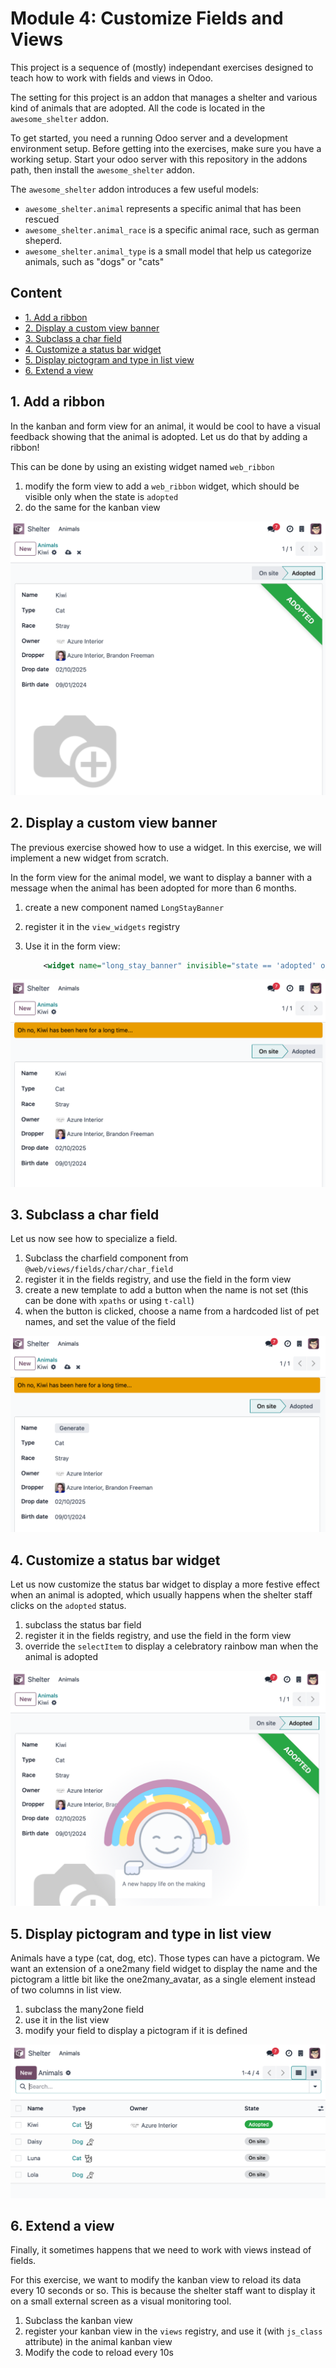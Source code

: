 # Module 4: Customize Fields and Views

This project is a sequence of (mostly) independant exercises designed to teach
how to work with fields and views in Odoo.

The setting for this project is an addon that manages a shelter and various kind
of animals that are adopted. All the code is located in the `awesome_shelter`
addon.

To get started, you need a running Odoo server and a development environment
setup. Before getting into the exercises, make sure you have a working setup.
Start your odoo server with this repository in the addons path, then install the
`awesome_shelter` addon.

The `awesome_shelter` addon introduces a few useful models:

- `awesome_shelter.animal` represents a specific animal that has been rescued
- `awesome_shelter.animal_race` is a specific animal race, such as german
  sheperd.
- `awesome_shelter.animal_type` is a small model that help us categorize
  animals, such as "dogs" or "cats"

## Content

- [1. Add a ribbon](#1-add-a-ribbon)
- [2. Display a custom view banner](#2-display-a-custom-view-banner)
- [3. Subclass a char field](#3-subclass-a-char-field)
- [4. Customize a status bar widget](#4-customize-a-status-bar-widget)
- [5. Display pictogram and type in list view](#5-display-pictogram-and-type-in-list-view)
- [6. Extend a view](#6-extend-a-view)

## 1. Add a ribbon

In the kanban and form view for an animal, it would be cool to have a visual
feedback showing that the animal is adopted. Let us do that by adding a ribbon!

This can be done by using an existing widget named `web_ribbon`

1. modify the form view to add a `web_ribbon` widget, which should be visible
   only when the state is `adopted`
2. do the same for the kanban view

![Add a ribbon](_images/add_ribbon.png)

## 2. Display a custom view banner

The previous exercise showed how to use a widget. In this exercise, we will
implement a new widget from scratch.

In the form view for the animal model, we want to display a banner with a
message when the animal has been adopted for more than 6 months.

1. create a new component named `LongStayBanner`
2. register it in the `view_widgets` registry
3. Use it in the form view:

   ```xml
       <widget name="long_stay_banner" invisible="state == 'adopted' or not is_present_for_six_month" class="mb-2"/>
   ```

![Custom view banner](_images/banner.png)

## 3. Subclass a char field

Let us now see how to specialize a field.

1. Subclass the charfield component from `@web/views/fields/char/char_field`
2. register it in the fields registry, and use the field in the form view
3. create a new template to add a button when the name is not set (this can be
   done with `xpaths` or using `t-call`)
4. when the button is clicked, choose a name from a hardcoded list of pet names,
   and set the value of the field

![Charfield subclass](_images/subcharfield.png)


## 4. Customize a status bar widget

Let us now customize the status bar widget to display a more festive effect when
an animal is adopted, which usually happens when the shelter staff clicks on the
`adopted` status.

1. subclass the status bar field
2. register it in the fields registry, and use the field in the form view
3. override the `selectItem` to display a celebratory rainbow man when the
   animal is adopted

![Rainbowman](_images/rainbowadopted.png)

## 5. Display pictogram and type in list view

Animals have a type (cat, dog, etc). Those types can have a pictogram. We want
an extension of a one2many field widget to display the name and the pictogram a
little bit like the one2many_avatar, as a single element instead of two columns
in list view.

1. subclass the many2one field
2. use it in the list view
3. modify your field to display a pictogram if it is defined

![Rainbowman](_images/pictogram.png)

## 6. Extend a view

Finally, it sometimes happens that we need to work with views instead of fields.

For this exercise, we want to modify the kanban view to reload its data every 10
seconds or so. This is because the shelter staff want to display it on a small
external screen as a visual monitoring tool.

1. Subclass the kanban view
2. register your kanban view in the `views` registry, and use it (with
   `js_class` attribute) in the animal kanban view
3. Modify the code to reload every 10s
